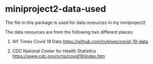 # miniproject2-data-used

The file in this package is used for data resources in my miniproject2

The data resources are from the following two different places:

1. NY Times Covid 19 Data
   https://github.com/nytimes/covid-19-data 

2. CDC National Center for Health Statistics
  https://www.cdc.gov/nchs/covid19/index.htm
